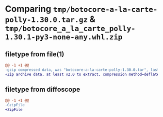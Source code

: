# Comparing `tmp/botocore-a-la-carte-polly-1.30.0.tar.gz` & `tmp/botocore_a_la_carte_polly-1.30.1-py3-none-any.whl.zip`

## filetype from file(1)

```diff
@@ -1 +1 @@
-gzip compressed data, was "botocore-a-la-carte-polly-1.30.0.tar", last modified: Tue Jul  4 01:44:51 2023, max compression
+Zip archive data, at least v2.0 to extract, compression method=deflate
```

## filetype from diffoscope

```diff
@@ -1 +1 @@
-GzipFile
+ZipFile
```

